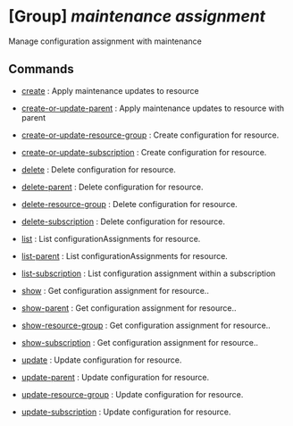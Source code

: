 # [Group] _maintenance assignment_

Manage configuration assignment with maintenance

## Commands

- [create](/Commands/maintenance/assignment/_create.md)
: Apply maintenance updates to resource

- [create-or-update-parent](/Commands/maintenance/assignment/_create-or-update-parent.md)
: Apply maintenance updates to resource with parent

- [create-or-update-resource-group](/Commands/maintenance/assignment/_create-or-update-resource-group.md)
: Create configuration for resource.

- [create-or-update-subscription](/Commands/maintenance/assignment/_create-or-update-subscription.md)
: Create configuration for resource.

- [delete](/Commands/maintenance/assignment/_delete.md)
: Delete configuration for resource.

- [delete-parent](/Commands/maintenance/assignment/_delete-parent.md)
: Delete configuration for resource.

- [delete-resource-group](/Commands/maintenance/assignment/_delete-resource-group.md)
: Delete configuration for resource.

- [delete-subscription](/Commands/maintenance/assignment/_delete-subscription.md)
: Delete configuration for resource.

- [list](/Commands/maintenance/assignment/_list.md)
: List configurationAssignments for resource.

- [list-parent](/Commands/maintenance/assignment/_list-parent.md)
: List configurationAssignments for resource.

- [list-subscription](/Commands/maintenance/assignment/_list-subscription.md)
: List configuration assignment within a subscription

- [show](/Commands/maintenance/assignment/_show.md)
: Get configuration assignment for resource..

- [show-parent](/Commands/maintenance/assignment/_show-parent.md)
: Get configuration assignment for resource..

- [show-resource-group](/Commands/maintenance/assignment/_show-resource-group.md)
: Get configuration assignment for resource..

- [show-subscription](/Commands/maintenance/assignment/_show-subscription.md)
: Get configuration assignment for resource..

- [update](/Commands/maintenance/assignment/_update.md)
: Update configuration for resource.

- [update-parent](/Commands/maintenance/assignment/_update-parent.md)
: Update configuration for resource.

- [update-resource-group](/Commands/maintenance/assignment/_update-resource-group.md)
: Update configuration for resource.

- [update-subscription](/Commands/maintenance/assignment/_update-subscription.md)
: Update configuration for resource.

